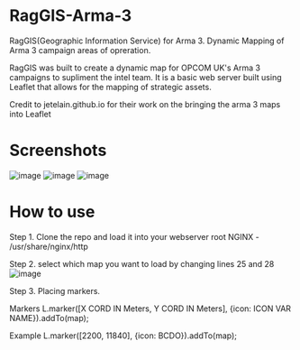 # RagGIS-Arma-3
RagGIS(Geographic Information Service) for Arma 3. Dynamic Mapping of Arma 3 campaign areas of opreration. 

RagGIS was built to create a dynamic map for OPCOM UK's Arma 3 campaigns to supliment the intel team. It is a basic web server built using Leaflet that allows for the mapping of strategic assets.

Credit to jetelain.github.io for their work on the bringing the arma 3 maps into Leaflet

# Screenshots
![image](https://user-images.githubusercontent.com/43555809/143468199-3b77412d-4813-4b14-878a-24ad137ec756.png)
![image](https://user-images.githubusercontent.com/43555809/143468466-3392e905-d0b5-47bc-80db-59bbe11716c6.png)
![image](https://user-images.githubusercontent.com/43555809/143468480-e1f7d633-74d3-4deb-9be6-e1c4fbb3e3cb.png)

# How to use

Step 1. Clone the repo and load it into your webserver root
  NGINX - /usr/share/nginx/http
  
Step 2. select which map you want to load by changing lines 25 and 28
  ![image](https://user-images.githubusercontent.com/43555809/143469080-75148368-4027-4a99-88d2-8d3c18a957b1.png)

Step 3. Placing markers. 

Markers
L.marker([X CORD IN Meters, Y CORD IN Meters], {icon: ICON VAR NAME}).addTo(map);

Example L.marker([2200, 11840], {icon: BCDO}).addTo(map);

